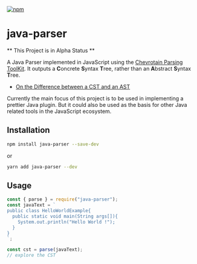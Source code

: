 [![npm](https://img.shields.io/npm/v/java-parser.svg)](https://www.npmjs.com/package/java-parser)

# java-parser

** This Project is in Alpha Status **

A Java Parser implemented in JavaScript using the [Chevrotain Parsing ToolKit](https://github.com/SAP/chevrotain).
It outputs a **C**oncrete **S**yntax **T**ree, rather than an **A**bstract **S**yntax **T**ree.

- [On the Difference between a CST and an AST](https://stackoverflow.com/questions/1888854/what-is-the-difference-between-an-abstract-syntax-tree-and-a-concrete-syntax-tre)

Currently the main focus of this project is to be used in implementing a prettier Java plugin.
But it could also be used as the basis for other Java related tools in the JavaScript ecosystem.

## Installation

```sh
npm install java-parser --save-dev
```

or

```sh
yarn add java-parser --dev
```

## Usage

```javascript
const { parse } = require("java-parser");
const javaText = `
public class HelloWorldExample{
  public static void main(String args[]){
    System.out.println("Hello World !");
  }
}
`;

const cst = parse(javaText);
// explore the CST
```
